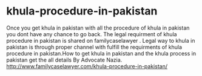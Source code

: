 # khula-procedure-in-pakistan
Once you get khula in pakistan with all the procedure of khula in pakistan you dont have any chance to go back. The legal requirment of khula procedure in pakistan is shared on familycaselawyer . Legal way to khula in pakistan is through proper channel with fulfill the requirments of khula procedure in pakistan.How to get khula in pakistan and the khula process in pakistan get the all details By Advocate Nazia.
http://www.familycaselawyer.com/khula-procedure-in-pakistan/
